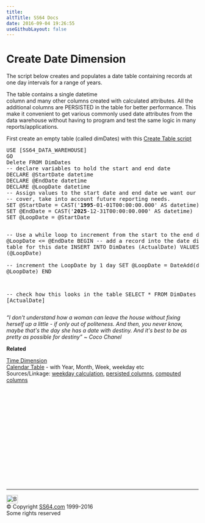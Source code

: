 ```yaml
---
title:
altTitle: SS64 Docs
date: 2016-09-04 19:26:55
useGithubLayout: false
---
```

<!-- #BeginLibraryItem "/Library/head_sql.lbi" --><!-- #EndLibraryItem --><h1>Create Date Dimension</h1>
<p>The script below creates and populates a date table containing records 
at one day intervals for a range of years.


The table contains a single datetime  
column and many other columns created with calculated attributes. All the additional columns are PERSISTED in the table for better performance.
This make it convenient to get various commonly 
used date attributes from the data warehouse without having to program and test 
the same logic in many reports/applications.</p>
<p>First create an empty table (called dimDates) with this <a href="syntax-dimdates-create.html">Create Table script</a></p>
<pre>USE [SS64_DATA_WAREHOUSE]
GO
Delete FROM DimDates
-- declare variables to hold the start and end date
DECLARE @StartDate datetime
DECLARE @EndDate datetime
DECLARE @LoopDate datetime
-- Assign values to the start date and end date we want our reports to 
-- cover, take into account future reporting needs.
SET @StartDate = CAST('<b>1995</b>-01-01T00:00:00.000' AS datetime)
SET @EndDate = CAST('<b>2025</b>-12-31T00:00:00.000' AS datetime)
SET @LoopDate = @StartDate

-- Use a while loop to increment from the start to the end date
WHILE @LoopDate &lt;= @EndDate
  BEGIN
     -- add a record into the date dimension table for this date
    INSERT INTO DimDates (ActualDate) VALUES (@LoopDate)  
     -- increment the LoopDate by 1 day
    SET @LoopDate = DateAdd(day, 1, @LoopDate)
  END

-- check how this looks in the table
SELECT * FROM DimDates order by [ActualDate]</pre>
<p class="quote"><i>“I don't understand how a woman can leave the house without fixing herself up a little - if only out of politeness. And then, you never know, maybe that's the day she has a date with destiny. And it's best to be as pretty as possible for destiny” ~ Coco Chanel</i></p>
<p><b>Related</b></p>
<p><a href="syntax-dimtimes.html">Time Dimension</a><br>
<a href="http://www.made2mentor.com/2011/04/calendar-tables-why-you-need-one/">Calendar Table</a> - with Year, Month, Week, weekday etc<br>
Sources/Linkage: <a href="http://stackoverflow.com/questions/1803561/deterministic-scalar-function%20%20-to-get-day-of-week-for-a-date">weekday calculation</a>, <a href="http://msmvps.com/blogs/robfarley/archive/2009/12/08/t-sql-tuesday-a-date-dimension-table-with-computed-columns.aspx">persisted columns</a>, <a href="http://www.bidn.com/blogs/DevinKnight/ssis/1243/date-dimension-using-computed-columns">computed columns</a> <br>
</p><!-- #BeginLibraryItem "/Library/foot_sql.lbi" --><p>
<!-- ss64-sql -->
<ins class="adsbygoogle" style="display:inline-block;width:300px;height:250px" data-ad-client="ca-pub-6140977852749469" data-ad-slot="6953563613"></ins>
<script>
(adsbygoogle = window.adsbygoogle || []).push({});
</script></p>
<hr>
<div id="bl" class="footer"><a href="syntax-dimdates.html#"><img src="../images/top.png" width="30" height="22" alt="Back to the Top"></a></div>
<div id="br" class="footer, tagline">© Copyright <a href="../index.html">SS64.com</a> 1999-2016<br>
Some rights reserved</div><!-- #EndLibraryItem -->

